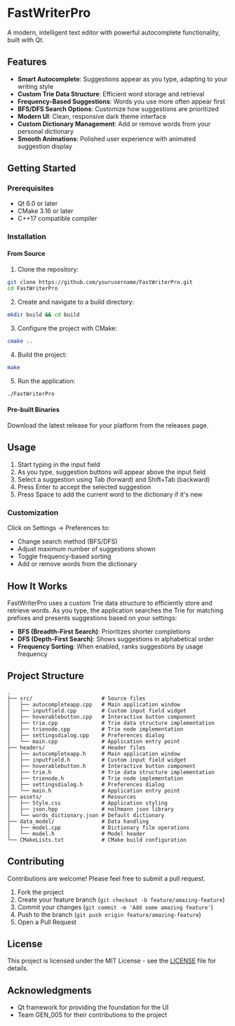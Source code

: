 # FastWriterPro

A modern, intelligent text editor with powerful autocomplete functionality, built with Qt.

## Features

- **Smart Autocomplete**: Suggestions appear as you type, adapting to your writing style
- **Custom Trie Data Structure**: Efficient word storage and retrieval
- **Frequency-Based Suggestions**: Words you use more often appear first
- **BFS/DFS Search Options**: Customize how suggestions are prioritized
- **Modern UI**: Clean, responsive dark theme interface
- **Custom Dictionary Management**: Add or remove words from your personal dictionary
- **Smooth Animations**: Polished user experience with animated suggestion display

## Getting Started

### Prerequisites

- Qt 6.0 or later
- CMake 3.16 or later
- C++17 compatible compiler

### Installation

#### From Source

1. Clone the repository:
```bash
git clone https://github.com/yourusername/FastWriterPro.git
cd FastWriterPro
```

2. Create and navigate to a build directory:
```bash
mkdir build && cd build
```

3. Configure the project with CMake:
```bash
cmake ..
```

4. Build the project:
```bash
make
```

5. Run the application:
```bash
./FastWriterPro
```

#### Pre-built Binaries

Download the latest release for your platform from the releases page.

## Usage

1. Start typing in the input field
2. As you type, suggestion buttons will appear above the input field
3. Select a suggestion using Tab (forward) and Shift+Tab (backward)
4. Press Enter to accept the selected suggestion
5. Press Space to add the current word to the dictionary if it's new

### Customization

Click on Settings -> Preferences to:
- Change search method (BFS/DFS)
- Adjust maximum number of suggestions shown
- Toggle frequency-based sorting
- Add or remove words from the dictionary

## How It Works

FastWriterPro uses a custom Trie data structure to efficiently store and retrieve words. As you type, the application searches the Trie for matching prefixes and presents suggestions based on your settings:

- **BFS (Breadth-First Search)**: Prioritizes shorter completions
- **DFS (Depth-First Search)**: Shows suggestions in alphabetical order
- **Frequency Sorting**: When enabled, ranks suggestions by usage frequency

## Project Structure

```
.
├── src/                      # Source files
│   ├── autocompleteapp.cpp   # Main application window
│   ├── inputfield.cpp        # Custom input field widget
│   ├── hoverablebutton.cpp   # Interactive button component
│   ├── trie.cpp              # Trie data structure implementation
│   ├── trienode.cpp          # Trie node implementation
│   ├── settingsdialog.cpp    # Preferences dialog
│   └── main.cpp              # Application entry point
├── headers/                  # Header files
│   ├── autocompleteapp.h     # Main application window
│   ├── inputfield.h          # Custom input field widget
│   ├── hoverablebutton.h     # Interactive button component
│   ├── trie.h                # Trie data structure implementation
│   ├── trienode.h            # Trie node implementation
│   ├── settingsdialog.h      # Preferences dialog
│   └── main.h                # Application entry point
├── assets/                   # Resources
│   ├── Style.css             # Application styling
│   ├── json.hpp              # nolhmann json library
│   └── words_dictionary.json # Default dictionary
├── data_model/               # Data handling
│   ├── model.cpp             # Dictionary file operations
│   └── model.h               # Model header
└── CMakeLists.txt            # CMake build configuration
```

## Contributing

Contributions are welcome! Please feel free to submit a pull request.

1. Fork the project
2. Create your feature branch (`git checkout -b feature/amazing-feature`)
3. Commit your changes (`git commit -m 'Add some amazing feature'`)
4. Push to the branch (`git push origin feature/amazing-feature`)
5. Open a Pull Request

## License

This project is licensed under the MIT License - see the [LICENSE](LICENSE) file for details.

## Acknowledgments

- Qt framework for providing the foundation for the UI
- Team GEN_005 for their contributions to the project
